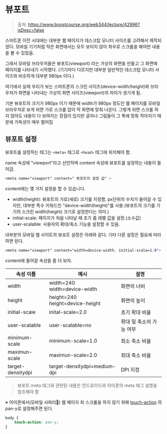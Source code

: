 # 뷰포트

> 출처: https://www.boostcourse.org/web344/lecture/42996?isDesc=false

스마트폰 이전 시대에는 대부분 웹 페이지가 데스크탑 모니터 사이즈를 고려해서 제작되었다. 모바일 기기처럼 작은 화면에서는 모두 보이지 않아 좌우로 스크롤을 해야만 내용을 볼 수 있었음.

그래서 모바일 브라우저들은 뷰포트(viewport) 라는 가상의 화면을 만들고 그 화면에 페이지를 나타내기 시작했다. (기기마다 다르지만 대부분 일반적인 데스크탑 모니터 사이즈와 비슷하게 대부분 980px 이다.)

여기에서 실제 우리가 보는 스마트폰의 스크린 사이즈(device-width/height)와 브라우저가 화면을 나타내는 가상의 화면 사이즈(viewport)의 차이가 생기게 됨.

기본 뷰포트의 크기가 980px 이기 때문에 width가 980px 정도인 웹 페이지를 모바일 브라우저로 보게 되면 가로 스크롤 없이 딱 화면에 맞춰 나온다. 그렇게 되면 스크롤 하지 않아도 내용이 다 보여지는 장점이 있지만 글자나 그림들이 그 폭에 맞춰 작아지기 때문에 가독성이 매우 떨어짐

## 뷰포트 설정

뷰포트를 설정하는 태그는 `<meta>` 태그로 `<head>` 태그에 위치해야 함.

name 속성에 "viewport"라고 선언하며 content 속성에 뷰포트를 설정하는 내용이 들어감.

```css
<meta name="viewport" content=" 뷰포트의 설정 값" >
```

content에는 몇 가지 설정을 할 수 있습니다.

- width(height): 뷰포트의 가로(세로) 크기를 지정함. px단위의 수치가 들어갈 수 있지만, 대부분 특수 키워드인 "device-width(height)"를 사용.(뷰포트의 크기를 기기의 스크린 width(height) 크기로 설정한다는 의미.)
- initial-scale: 페이지가 처음 나타날 때 초기 줌 레벨 값을 설정.(소수값)
- user-scalable: 사용자의 확대/축소 기능을 설정할 수 있음.

대부분의 모바일 웹 사이트의 뷰포트 설정은 아래와 같다. 기타 다른 설정은 필요에 따라 하면 된다.

```css
<meta name="viewport" content="width=device-width, initial-scale=1.0">
```

content에 들어갈 속성을 좀 더 보자.

| 속성 이름         | 예시                                | 설명                     |
| ----------------- | ----------------------------------- | ------------------------ |
| width             | width=240<br/>width=device-width    | 화면의 너비              |
| height            | height=240<br/>height=device-height | 화면의 높이              |
| initial-scale     | inital-scale=2.0                    | 초기 확대 비율           |
| user-scalable     | user-scalable=no                    | 확대 및 축소의 가능 여부 |
| minimum-scale     | minimum-scale=1.0                   | 최소 축소 비율           |
| maximun-scale     | maximun-scale=2.0                   | 최대 축소 비율           |
| target-densitydpi | target-densitydpi=medium-dpi        | DPI 지정               |

> 뷰포트 meta 태그와 관련된 내용은 안드로이드와 아이폰의 meta 태그 설명을 참조해야 함

※ 아이폰에서(모바일 사파리) 웹 페이지 좌 스크롤을 하지 않기 위해 [touch-action](https://developer.mozilla.org/en-US/docs/Web/CSS/touch-action) 의 pan-y로 설정해주면 된다.

```css 
body {
	touch-action: pan-y;
}
```
